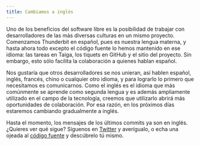 ```yaml
---
title: Cambiamos a inglés
---
```

Uno de los beneficios del software libre es la posibilidad de trabajar con desarrolladores de las más diversas culturas en un mismo proyecto. Comenzamos Thunderbit en español, pues es nuestra lengua materna, y hasta ahora todo excepto el código fuente lo hemos mantenido en ese idioma: las tareas en Taiga, los tiquets en GitHub y el sitio del proyecto. Sin embargo, esto sólo facilita la colaboración a quienes hablan español.

Nos gustaría que otros desarrolladores se nos unieran, así hablen español, inglés, francés, chino o cualquier otro idioma, y para lograrlo lo primero que necesitamos es comunicarnos. Como el inglés es el idioma que más comúnmente se aprende como segunda lengua y es además ampliamente utilizado en el campo de la tecnología, creemos que utilizarlo abrirá más oportunidades de colaboración. Por esa razón, en los próximos días estaremos cambiando gradualmente a inglés.

Hasta el momento, los mensajes de los últimos commits ya son en inglés. ¿Quieres ver qué sigue? Síguenos en [Twitter](http://twitter.com/thunderbitdev) y averígualo, o echa una ojeada al [código fuente](http://github.com/thunderbit/thunderbit) y descúbrelo tú mismo.